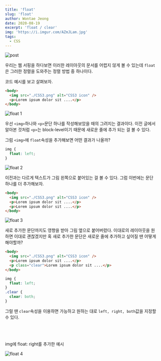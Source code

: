 ```yaml
---
title: 'float'
slug: 'float'
author: Wontae Jeong
date: 2020-08-19
excerpt: 'float / clear'
img: 'https://i.imgur.com/AZmJLam.jpg'
tags:
  - CSS
---
```


<img alt="post" src="https://i.imgur.com/9DbJzxE.jpg" />
<br />

우리는 웹 서핑을 하다보면 이러한 레이아웃의 문서를 어렵지 않게 볼 수 있는데
`float`은 그러한 정렬을 도와주는 정렬 방법 중 하나이다.

코드 예시를 보고 살펴보자.

```html
<body>
  <img src="./CSS3.png" alt="CSS3 icon" />
  <p>Lorem ipsum dolor sit ....</p>
</body>
```

<img alt="float 1" src="https://i.imgur.com/KNtBs10.jpg" />
<br />

우선 `<img>`하나와 `<p>`문단 하나를 작성해보았을 때의 그려지는 결과이다.
이전 글에서 알아본 것처럼 `<p>`는 block-level이기 때문에 새로운 줄에 추가 되는 걸 볼 수 있다.

그럼 `<img>`에 `float`속성을 추가해보면 어떤 결과가 나올까?

```css
img {
  float: left;
}
```

<img alt="float 2" src="https://i.imgur.com/L2dssPG.jpg" />
<br />

이전과는 다르게 텍스트가 그림 왼쪽으로 붙어있는 걸 볼 수 있다.
그럼 이번에는 문단 하나를 더 추가해보자.

```html
<body>
  <img src="./CSS3.png" alt="CSS3 icon" />
  <p>Lorem ipsum dolor sit ....</p>
  <p>Lorem ipsum dolor sit ....</p>
</body>
```

<img alt="float 3" src="https://i.imgur.com/xNLSSwK.jpg" />
<br />

새로 추가한 문단까지도 영향을 받아 그림 옆으로 붙어버렸다.
이대로의 레이아웃을 원하면 이대로 괜찮겠지만 혹 새로 추가한 문단은 새로운 줄에 추가하고 싶어질 땐 어떻게 해야할까?

```html
<body>
  <img src="./CSS3.png" alt="CSS3 icon" />
  <p>Lorem ipsum dolor sit ....</p>
  <p class="clear">Lorem ipsum dolor sit ....</p>
</body>
```

```css
img {
  float: left;
}
.clear {
  clear: both;
}
```

그럴 땐 `clear`속성을 이용하면 가능하고 원하는 대로 `left, right, both`값을 지정할 수 있다.

<p className="box" style="padding: 20px 30px">

<span className="code">img</span>에 <span className="code" style="margin-bottom: 20px">float: right</span>를 추가한 예시

  <img alt="float 4" src="https://i.imgur.com/y1iMBsB.jpg"/>

</p>
